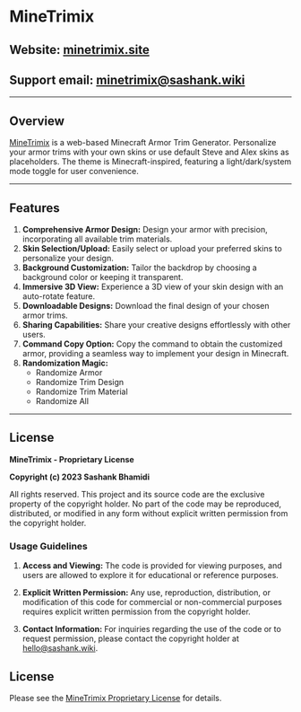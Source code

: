 # MineTrimix

## Website: [minetrimix.site](https://minetrimix.site)
## Support email: [minetrimix@sashank.wiki](mailto:minetrimix@sashank.wiki)

---

## Overview

[MineTrimix](https://minetrimix.site) is a web-based Minecraft Armor Trim Generator. Personalize your armor trims with your own skins or use default Steve and Alex skins as placeholders. The theme is Minecraft-inspired, featuring a light/dark/system mode toggle for user convenience.

---

## Features

1. **Comprehensive Armor Design:** Design your armor with precision, incorporating all available trim materials.
2. **Skin Selection/Upload:** Easily select or upload your preferred skins to personalize your design.
3. **Background Customization:** Tailor the backdrop by choosing a background color or keeping it transparent.
4. **Immersive 3D View:** Experience a 3D view of your skin design with an auto-rotate feature.
5. **Downloadable Designs:** Download the final design of your chosen armor trims.
6. **Sharing Capabilities:** Share your creative designs effortlessly with other users.
7. **Command Copy Option:** Copy the command to obtain the customized armor, providing a seamless way to implement your design in Minecraft.
8. **Randomization Magic:**
    - Randomize Armor
    - Randomize Trim Design
    - Randomize Trim Material
    - Randomize All

---

## License

**MineTrimix - Proprietary License**

**Copyright (c) 2023 Sashank Bhamidi**

All rights reserved. This project and its source code are the exclusive property of the copyright holder. No part of the code may be reproduced, distributed, or modified in any form without explicit written permission from the copyright holder.

### Usage Guidelines

1. **Access and Viewing:** The code is provided for viewing purposes, and users are allowed to explore it for educational or reference purposes.

2. **Explicit Written Permission:** Any use, reproduction, distribution, or modification of this code for commercial or non-commercial purposes requires explicit written permission from the copyright holder.

3. **Contact Information:** For inquiries regarding the use of the code or to request permission, please contact the copyright holder at [hello@sashank.wiki](mailto:hello@sashank.wiki).

## License

Please see the [MineTrimix Proprietary License](LICENSE.md) for details.
